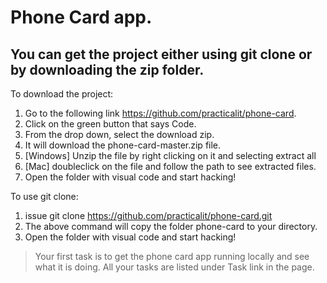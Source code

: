 # Phone Card app.

## You can get the project either using git clone or by downloading the zip folder.

To download the project:
1. Go to the following link https://github.com/practicalit/phone-card.
2. Click on the green button that says Code.
3. From the drop down, select the download zip.
4. It will download the phone-card-master.zip file.
5. [Windows] Unzip the file by right clicking on it and selecting extract all
5. [Mac] doubleclick on the file and follow the path to see extracted files.
6. Open the folder with visual code and start hacking!

To use git clone:
1. issue git clone https://github.com/practicalit/phone-card.git
2. The above command will copy the folder phone-card to your directory.
3. Open the folder with visual code and start hacking!

>Your first task is to get the phone card app running locally and see what it is doing. All your tasks are listed under Task link in the page.


